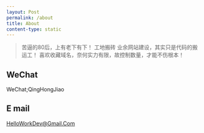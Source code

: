 ```yaml
---
layout: Post
permalink: /about
title: About
content-type: static
---
```


>  苦逼的80后，上有老下有下！
>  工地搬砖
>  业余网站建设，其实只是代码的搬运工！
>  喜欢收藏域名，奈何实力有限，故控制数量，才能不伤根本！

## WeChat 
WeChat;QingHongJiao

## E mail
HelloWorkDev@Gmail.Com
